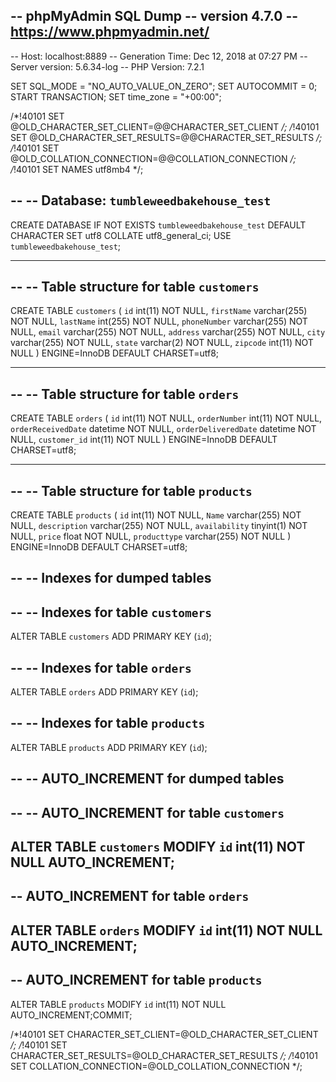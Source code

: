 -- phpMyAdmin SQL Dump
-- version 4.7.0
-- https://www.phpmyadmin.net/
--
-- Host: localhost:8889
-- Generation Time: Dec 12, 2018 at 07:27 PM
-- Server version: 5.6.34-log
-- PHP Version: 7.2.1

SET SQL_MODE = "NO_AUTO_VALUE_ON_ZERO";
SET AUTOCOMMIT = 0;
START TRANSACTION;
SET time_zone = "+00:00";


/*!40101 SET @OLD_CHARACTER_SET_CLIENT=@@CHARACTER_SET_CLIENT */;
/*!40101 SET @OLD_CHARACTER_SET_RESULTS=@@CHARACTER_SET_RESULTS */;
/*!40101 SET @OLD_COLLATION_CONNECTION=@@COLLATION_CONNECTION */;
/*!40101 SET NAMES utf8mb4 */;

--
-- Database: `tumbleweedbakehouse_test`
--
CREATE DATABASE IF NOT EXISTS `tumbleweedbakehouse_test` DEFAULT CHARACTER SET utf8 COLLATE utf8_general_ci;
USE `tumbleweedbakehouse_test`;

-- --------------------------------------------------------

--
-- Table structure for table `customers`
--

CREATE TABLE `customers` (
  `id` int(11) NOT NULL,
  `firstName` varchar(255) NOT NULL,
  `lastName` int(255) NOT NULL,
  `phoneNumber` varchar(255) NOT NULL,
  `email` varchar(255) NOT NULL,
  `address` varchar(255) NOT NULL,
  `city` varchar(255) NOT NULL,
  `state` varchar(2) NOT NULL,
  `zipcode` int(11) NOT NULL
) ENGINE=InnoDB DEFAULT CHARSET=utf8;

-- --------------------------------------------------------

--
-- Table structure for table `orders`
--

CREATE TABLE `orders` (
  `id` int(11) NOT NULL,
  `orderNumber` int(11) NOT NULL,
  `orderReceivedDate` datetime NOT NULL,
  `orderDeliveredDate` datetime NOT NULL,
  `customer_id` int(11) NOT NULL
) ENGINE=InnoDB DEFAULT CHARSET=utf8;

-- --------------------------------------------------------

--
-- Table structure for table `products`
--

CREATE TABLE `products` (
  `id` int(11) NOT NULL,
  `Name` varchar(255) NOT NULL,
  `description` varchar(255) NOT NULL,
  `availability` tinyint(1) NOT NULL,
  `price` float NOT NULL,
  `producttype` varchar(255) NOT NULL
) ENGINE=InnoDB DEFAULT CHARSET=utf8;

--
-- Indexes for dumped tables
--

--
-- Indexes for table `customers`
--
ALTER TABLE `customers`
  ADD PRIMARY KEY (`id`);

--
-- Indexes for table `orders`
--
ALTER TABLE `orders`
  ADD PRIMARY KEY (`id`);

--
-- Indexes for table `products`
--
ALTER TABLE `products`
  ADD PRIMARY KEY (`id`);

--
-- AUTO_INCREMENT for dumped tables
--

--
-- AUTO_INCREMENT for table `customers`
--
ALTER TABLE `customers`
  MODIFY `id` int(11) NOT NULL AUTO_INCREMENT;
--
-- AUTO_INCREMENT for table `orders`
--
ALTER TABLE `orders`
  MODIFY `id` int(11) NOT NULL AUTO_INCREMENT;
--
-- AUTO_INCREMENT for table `products`
--
ALTER TABLE `products`
  MODIFY `id` int(11) NOT NULL AUTO_INCREMENT;COMMIT;

/*!40101 SET CHARACTER_SET_CLIENT=@OLD_CHARACTER_SET_CLIENT */;
/*!40101 SET CHARACTER_SET_RESULTS=@OLD_CHARACTER_SET_RESULTS */;
/*!40101 SET COLLATION_CONNECTION=@OLD_COLLATION_CONNECTION */;
